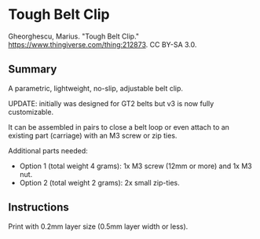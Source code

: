 # Tough Belt Clip

Gheorghescu, Marius. "Tough Belt Clip." https://www.thingiverse.com/thing:212873. CC BY-SA 3.0.

## Summary

A parametric, lightweight, no-slip, adjustable belt clip.

UPDATE: initially was designed for GT2 belts but v3 is now fully customizable.

It can be assembled in pairs to close a belt loop or even attach to an existing part (carriage) with an M3 screw or zip ties.

Additional parts needed:

* Option 1 (total weight 4 grams): 1x M3 screw (12mm or more) and 1x M3 nut.
* Option 2 (total weight 2 grams): 2x small zip-ties.

## Instructions

Print with 0.2mm layer size (0.5mm layer width or less).
